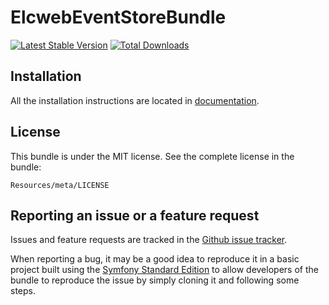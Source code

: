 ElcwebEventStoreBundle
======================

[![Latest Stable Version](https://poser.pugx.org/elcweb/eventstore-bundle/v/stable.png)](https://packagist.org/packages/elcweb/eventstore-bundle)
[![Total Downloads](https://poser.pugx.org/elcweb/eventstore-bundle/downloads.png)](https://packagist.org/packages/elcweb/eventstore-bundle)

Installation
------------

All the installation instructions are located in [documentation](https://github.com/elcweb/ElcwebEventStoreBundle/blob/master/Resources/doc/installation.md).

License
-------

This bundle is under the MIT license. See the complete license in the bundle:

    Resources/meta/LICENSE

Reporting an issue or a feature request
---------------------------------------

Issues and feature requests are tracked in the [Github issue tracker](https://github.com/elcweb/EventStoreBundle/issues).

When reporting a bug, it may be a good idea to reproduce it in a basic project
built using the [Symfony Standard Edition](https://github.com/symfony/symfony-standard)
to allow developers of the bundle to reproduce the issue by simply cloning it
and following some steps.